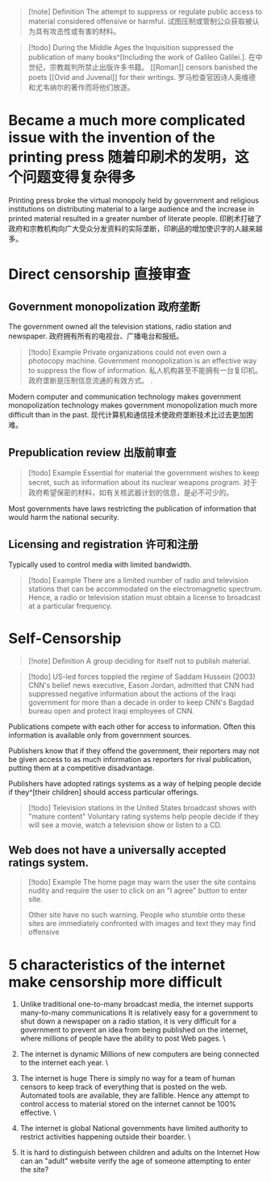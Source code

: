 >[!note] Definition
>The attempt to suppress or regulate public access to material considered offensive or harmful.
>试图压制或管制公众获取被认为具有攻击性或有害的材料。
>

>[!todo] During the Middle Ages the Inquisition suppressed the publication of many books^[Including the work of Galileo Galilei.]. 在中世纪，宗教裁判所禁止出版许多书籍。
>[[Roman]] censors banished the poets [[Ovid and Juvenal]] for their writings. 
>罗马检查官因诗人奥维德和尤韦纳尔的著作而将他们放逐。
# Became a much more complicated issue with the invention of the printing press  随着印刷术的发明，这个问题变得复杂得多
Printing press broke the virtual monopoly held by government and religious institutions on distributing material to a large audience and the increase in printed material resulted in a greater number of literate people.
印刷术打破了政府和宗教机构向广大受众分发资料的实际垄断，印刷品的增加使识字的人越来越多。
# Direct censorship 直接审查
## Government monopolization 政府垄断
The government owned all the television stations, radio station and newspaper.
政府拥有所有的电视台、广播电台和报纸。

>[!todo] Example
>Private organizations could not even own a photocopy machine. Government monopolization is an effective way to suppress the flow of information.
>私人机构甚至不能拥有一台复印机。 政府垄断是压制信息流通的有效方式。
.

Modern computer and communication  technology makes government monopolization technology makes government monopolization much more difficult than in the past.
现代计算机和通信技术使政府垄断技术比过去更加困难。
## Prepublication review 出版前审查
>[!todo] Example
>Essential for material the government wishes to keep secret, such as information about its nuclear weapons program.
>对于政府希望保密的材料，如有关核武器计划的信息，是必不可少的。

Most governments have laws restricting the publication of information that would harm the national security.
## Licensing and registration 许可和注册
Typically used to control media with limited bandwidth.

>[!todo] Example
> There are a limited number of radio and television stations that can be accommodated on the electromagnetic spectrum. Hence, a radio or television station must obtain a license to broadcast at a particular frequency.


# Self-Censorship
>[!note] Definition
>A group deciding for itself not to publish material.

>[!todo] US-led forces toppled the regime of Saddam Hussein (2003)
>CNN's belief news executive, Eason Jordan, admitted that CNN had suppressed negative information about the actions of the Iraqi government for more than a decade in order to keep CNN's Bagdad bureau open and protect Iraqi employees of CNN.

Publications compete with each other for access to information. Often this information is available only from government sources.

Publishers know that if they offend the government, their reporters may not be given access to as much information as reporters for rival publication, putting them at a competitive disadvantage.

Publishers have adopted ratings systems as a way of helping people decide if they^[their children] should access particular offerings.

>[!todo] Television stations in the United States broadcast shows with "mature content"
>Voluntary rating systems help people decide if they will see a movie, watch a television show or listen to a CD.

## Web does not have a universally accepted ratings system.
>[!todo] Example
>The home page may warn the user the site contains nudity and require the user to click on an "I agree" button to enter site.
>
>Other site have no such warning. People who stumble onto these sites are immediately confronted with images and text they may find offensive

# 5 characteristics of the internet make censorship more difficult
1. Unlike traditional one-to-many broadcast media, the internet supports many-to-many communications
It is relatively easy for a government to shut down a newspaper on a radio station, it is very difficult for a government to prevent an idea from being published on the internet, where millions of people have the ability to post Web pages.
\
	
2. The internet is dynamic
Millions of new computers are being connected to the internet each year.
\
	
3. The internet is huge
There is simply no way for a team of human censors to keep track of everything that is posted on the web. Automated tools are available, they are fallible. Hence any attempt to control access to material stored on the internet cannot be 100% effective.
\
	
4. The internet is global
National governments have limited authority to restrict activities happening outside their boarder.
\
	
5. It is hard to distinguish between children and adults on the Internet
How can an "adult" website verify the age of someone attempting to enter the site?